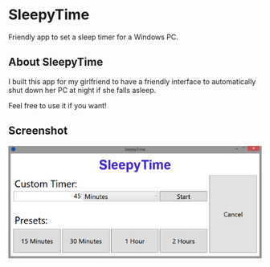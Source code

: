 # SleepyTime
Friendly app to set a sleep timer for a Windows PC.

## About SleepyTime
I built this app for my girlfriend to have a friendly interface to automatically shut down her PC at night if she falls asleep.

Feel free to use it if you want!

## Screenshot
![Screenshot of SleepyTime](https://github.com/kylezimmerman/SleepyTime/blob/master/screenshots/screenshot.png)
